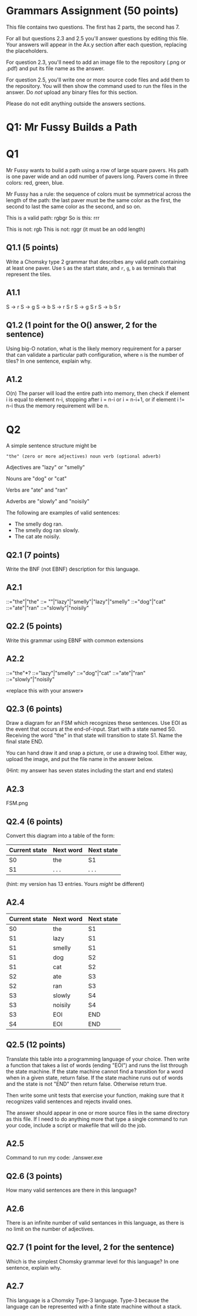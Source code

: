# Grammars Assignment (50 points)

This file contains two questions. The first has 2 parts, the second has 7.

For all but questions 2.3 and 2.5 you'll answer questions by editing this file.
Your answers will appear in the Ax.y section after each question, replacing the
placeholders.

For question 2.3, you'll need to add an image file to the repository (.png or
.pdf) and put its file name as the answer.

For question 2.5, you'll write one or more source code files and add them to the
repository. You will then show the command used to run the files in the answer.
Do _not_ upload any binary files for this section.

Please do not edit anything outside the answers sections.


# Q1: Mr Fussy Builds a Path

# Q1

Mr Fussy wants to build a path using a row of large square pavers. His path is
one paver wide and an odd number of pavers long. Pavers come in three colors:
red, green, blue.

Mr Fussy has a rule: the sequence of colors must be symmetrical across the
length of the path: the last paver must be the same color as the first, the
second to last the same color as the second, and so on.

This is a valid path:  rgbgr
So is this: rrr

This is not: rgb
This is not: rggr    (it must be an odd length)

## Q1.1  (5 points)

Write a Chomsky type 2 grammar that describes any valid path containing at
least one paver. Use `S` as the start state, and `r`, `g`, `b` as terminals that
represent the tiles.

## A1.1
S -> r
S -> g
S -> b
S -> r S r
S -> g S r
S -> b S r


## Q1.2  (1 point for the O() answer, 2 for the sentence)

Using big-O notation, what is the likely memory requirement for a parser that
can validate a particular path configuration, where `n` is the number of tiles?
In one sentence, explain why.

## A1.2
O(n)
The parser will load the entire path into memory, then check if element i is equal to element n-i, stopping after i = n-i or i = n-i+1, or if element i != n-i thus the memory requirement will be n.


# Q2

A simple sentence structure might be

    "the" (zero or more adjectives) noun verb (optional adverb)

Adjectives are "lazy" or "smelly"

Nouns are "dog" or "cat"

Verbs are "ate" and "ran"

Adverbs are "slowly" and "noisily"

The following are examples of valid sentences:

* The smelly dog ran.
* The smelly dog ran slowly.
* The cat ate noisily.

## Q2.1 (7 points)

Write the BNF (not EBNF) description for this language.

## A2.1
<sentance>::="the"<adjective><noun><verb>|"the"<adjective><noun><verb><adverb>
<adjective>::= ""|"lazy"|"smelly"|"lazy"<adjective>|"smelly"<adjective>
<noun>::="dog"|"cat"
<verb>::="ate"|"ran"
<adverb>::="slowly"|"noisily"

## Q2.2 (5 points)

Write this grammar using EBNF with common extensions

## A2.2
<sentance>::="the"*<adjective><noun><verb>?<adverb>
<adjective>::="lazy"|"smelly"
<noun>::="dog"|"cat"
<verb>::="ate"|"ran"
<adverb>::="slowly"|"noisily"

«replace this with your answer»


## Q2.3 (6 points)

  Draw a diagram for an FSM which recognizes these sentences. Use EOI as the
  event that occurs at the end-of-input. Start with a state named S0. Receiving
  the word "the" in that state will transition to state S1. Name the final state
  END.

  You can hand draw it and snap a picture, or use a drawing tool. Either way,
  upload the image, and put the file name in the answer below.

  (Hint: my answer has seven states including the start and end states)


## A2.3

FSM.png


## Q2.4 (6 points)

Convert this diagram into a table of the form:

Current state | Next word | Next state
--------------|-----------|-----------
    S0        |    the    |     S1
    S1        |   . . .   |   . . .

(hint: my version has 13 entries. Yours _might_ be different)

## A2.4

Current state | Next word | Next state
--------------|-----------|-----------
    S0        |    the    |     S1
    S1        |    lazy   |     S1
    S1        |   smelly  |     S1
    S1        |    dog    |     S2
    S1        |    cat    |     S2
    S2        |    ate    |     S3
    S2        |    ran    |     S3
    S3        |   slowly  |     S4
    S3        |   noisily |     S4
    S3        |   EOI     |    END
    S4        |   EOI     |    END


## Q2.5 (12 points)

Translate this table into a programming language of your choice. Then write a
function that takes a list of words (ending "EOI") and runs the list through the
state machine. If the state machine cannot find a transition for a word when in
a given state, return false. If the state machine runs out of words and the
state is not "END" then return false. Otherwise return true.

Then write some unit tests that exercise your function, making sure that it
recognizes valid sentences and rejects invalid ones.

The answer should appear in one or more source files in the same directory as
this file. If I need to do anything more that type a single command to run your
code, include a script or makefile that will do the job.

## A2.5

Command to run my code: ./answer.exe


## Q2.6 (3 points)

How many valid sentences are there in this language?

## A2.6

There is an infinite number of valid sentances in this language, as there is no limit on the number of adjectives.


## Q2.7 (1 point for the level, 2 for the sentence)

Which is the simplest Chomsky grammar level for this language? In one sentence,
explain why.

## A2.7

This language is a Chomsky Type-3 language.
Type-3 because the language can be represented with a finite state machine without a stack.

